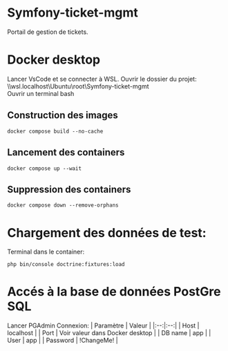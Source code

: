 # Symfony-ticket-mgmt
Portail de gestion de tickets.

# Docker desktop
Lancer VsCode et se connecter à WSL.
Ouvrir le dossier du projet:  
    \\\wsl.localhost\Ubuntu\root\Symfony-ticket-mgmt  
Ouvrir un terminal bash


## Construction des images
```
docker compose build --no-cache
```
## Lancement des containers
```
docker compose up --wait
```
## Suppression des containers
```
docker compose down --remove-orphans
```

# Chargement des données de test:
Terminal dans le container:
```
php bin/console doctrine:fixtures:load
```

# Accés à la base de données PostGre SQL
Lancer PGAdmin
Connexion:
| Paramètre | Valeur |
|:--:|:--:|
| Host | localhost |
| Port | Voir valeur dans Docker desktop |
| DB name | app |
| User | app |
| Password | !ChangeMe! |